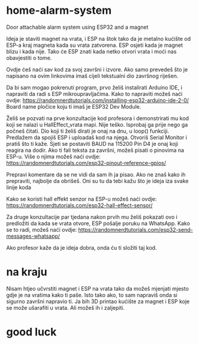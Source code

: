 # home-alarm-system

Door attachable alarm system using ESP32 and a magnet

Ideja je staviti magnet na vrata, i ESP na štok tako da je metalno kućište od ESP-a kraj magneta kada su vrata zatvorena. ESP osjeti kada je magnet blizu i kada nije. Tako će ESP znati kada netko otvori vrata i moći nas obavjestiti o tome.

Ovdje ćeš naći sav kod za svoj završni i izvore. Ako samo prevedeš što je napisano na ovim linkovima imaš cijeli tekstualni dio završnog riješen.

Da bi sam mogao pokrenuti program, prvo želiš instalirati Arduino IDE, i napraviti da radi s ESP mikroupravljačima.
Kako to napraviti možeš naći ovdje:
https://randomnerdtutorials.com/installing-esp32-arduino-ide-2-0/
Board name pločice koju ti imaš je ESP32 Dev Module.

Želiš se pozvati na prve konzultacije kod profesora i demonstrirati mu kod koji se nalazi u HallEffect_vrata mapi. 
Nije teško. Isprobaj ga prije nego ga počneš čitati.
Dio koji ti želiš dirati je onaj na dnu, u loop() funkciji.
Predlažem da spojiš ESP i uploadaš kod na njega. 
Otvoriš Serial Monitor i pratiš što ti kaže.
Sjeti se postaviti BAUD na 115200
Pin D4 je onaj koji reagira na dodir.
Ako ti fali teksta za završni, možeš pisati o pinovima na ESP-u. Više o njima možeš naći ovdje:
https://randomnerdtutorials.com/esp32-pinout-reference-gpios/

Prepravi komentare da se ne vidi da sam ih ja pisao.
Ako ne znaš kako ih prepraviti, najbolje da obrišeš. Oni su tu da tebi kažu što je ideja iza svake linije koda

Kako se koristi hall effekt senzor na ESP-u možeš naći ovdje:
https://randomnerdtutorials.com/esp32-hall-effect-sensor/

Za druge konzultacije par tjedana nakon prvih mu želiš pokazati ovo i predložiti da kada se vrata otvore, ESP pošalje poruku na WhatsApp.
Kako se to radi, možeš naći ovdje:
https://randomnerdtutorials.com/esp32-send-messages-whatsapp/

Ako profesor kaže da je ideja dobra, onda ću ti složiti taj kod.

# na kraju

Nisam htjeo učvrstiti magnet i ESP na vrata tako da možeš mjenjati mjesto gdje je na vratima kako ti paše.
Isto tako ako, to sam napraviš onda si sigurno završni napravio ti.
Ja bih 3D printao kućište za magnet i ESP koje se može ušarafiti u vrata. Ali možeš ih i zaljepiti.

# good luck